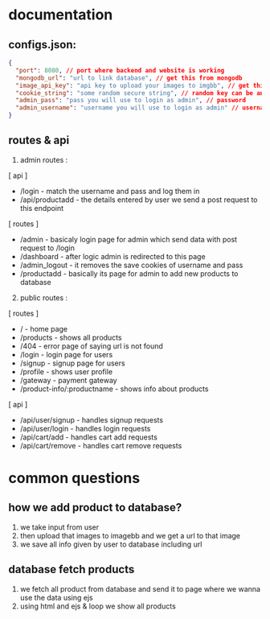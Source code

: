 # documentation

## configs.json:

```json
{
  "port": 8080, // port where backend and website is working
  "mongodb_url": "url to link database", // get this from mongodb
  "image_api_key": "api key to upload your images to imgbb", // get this from imgbb
  "cookie_string": "some random secure string", // random key can be anything
  "admin_pass": "pass you will use to login as admin", // password
  "admin_username": "username you will use to login as admin" // username
}
```

## routes & api

1. admin routes :

[ api ]

- /login - match the username and pass and log them in
- /api/productadd - the details entered by user we send a post request to this endpoint

[ routes ]

- /admin - basicaly login page for admin which send data with post request to /login
- /dashboard - after logic admin is redirected to this page
- /admin_logout - it removes the save cookies of username and pass
- /productadd - basically its page for admin to add new products to database

2. public routes :

[ routes ]

- / - home page
- /products - shows all products
- /404 - error page of saying url is not found
- /login - login page for users
- /signup - signup page for users
- /profile - shows user profile
- /gateway - payment gateway
- /product-info/:productname - shows info about products

[ api ]

- /api/user/signup - handles signup requests
- /api/user/login - handles login requests
- /api/cart/add - handles cart add requests
- /api/cart/remove - handles cart remove requests

# common questions

## how we add product to database?

1. we take input from user
2. then upload that images to imagebb and we get a url to that image
3. we save all info given by user to database including url

## database fetch products

1. we fetch all product from database and send it to page where we wanna use the data using ejs
2. using html and ejs & loop we show all products
